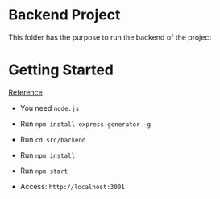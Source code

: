 # Backend Project
This folder has the purpose to run the backend of the project

# Getting Started
[Reference](https://www.sitepoint.com/create-new-express-js-apps-with-express-generator/)

- You need `node.js`

- Run `npm install express-generator -g`

- Run `cd src/backend`

- Run `npm install`

- Run `npm start`

- Access: `http://localhost:3001`
